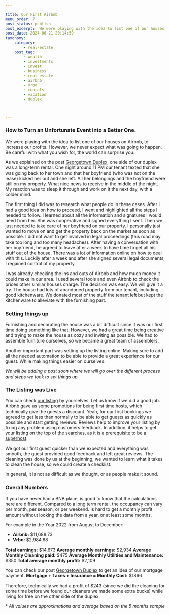 ```yaml
---

title: Our First Airbnb
menu_order: 7
post_status: publish
post_excerpt:  We were playing with the idea to list one of our houses on Airbnb, to increase our profits. However, we never expect what was going to happen. Be careful with what you wish for, the world can surprise you. 
post_date: 2024-06-21 20:14:59
taxonomy:
    category:
        - real-estate
    post_tag:
        - wealth
        - investments
        - invest
        - business
        - real-estate
        - airbnb
        - vrbo
        - rentals
        - vacation
        - duplex



---
```


### How to Turn an Unfortunate Event into a Better One.

We were playing with the idea to list one of our houses on Airbnb, to increase our profits. However, we never expect what was going to happen. Be careful with what you wish for, the world can surprise you. 

As we explained on the post [Georgetown Duplex](https://familyventurescafe.com/real-estate/georgetown-duplex), one side of our duplex was a long-term rental. One night around 11 PM our tenant texted that she was going back to her town and that her boyfriend (who was not on the lease) kicked her out and she left. All her belongings and the boyfriend were still on my property. What nice news to receive in the middle of the night. My reaction was to sleep it through and work on it the next day, with a colder mind. 

The first thing I did was to research what people do in these cases. After I had a good idea on how to proceed, I went and highlighted all the steps I needed to follow. I learned about all the information and signatures I would need from her. She was cooperative and signed everything I sent. Then we just needed to take care of her boyfriend on our property. I personally just wanted to move on and get the property back on the market as soon as possible. I did not want to get involved in legal proceedings (this road may take too long and too many headaches). After having a conversation with her boyfriend, he agreed to leave after a week to have time to get all his stuff out of the house. There was a lot of information online on how to deal with this. Luckily after a week and after she signed several legal documents, I regained control of my property. 

I was already checking the ins and outs of Airbnb and how much money it could make in our area. I used several tools and even Airbnb to check the prices other similar houses charge. The decision was easy. We will give it a try. The house had lots of abandoned property from our tenant, including good kitchenware. We donated most of the stuff the tenant left but kept the kitchenware to alleviate with the furnishing part. 

### Setting things up

Furnishing and decorating the house was a bit difficult since it was our first time doing something like that. However, we had a great time being creative and trying to make the house as cozy and inviting as possible. We had to assemble furniture ourselves, so we became a great team of assemblers. 

Another important part was setting up the listing online. Making sure to add all the needed automation to be able to provide a great experience for our guest. While making things easier on ourselves.

*We will be adding a post soon where we will go over the different process and steps we took to set things up.*

### The Listing was Live

You can check [our listing](https://www.airbnb.com/h/friendsandpoppies) by yourselves. Let us know if we did a good job. Airbnb gave us some promotions for being first time hosts, which technically give the guests a discount. Yeah, for our first bookings we agreed to get less than normally to be able to get guests as quickly as possible and start getting reviews. Reviews help to improve your listing by fixing any problem using customers feedback. In addition, it helps to get your listing on the top of the searches, as it is a prerequisite to be a [superhost](https://www.airbnb.com/help/article/829).

We got our first guest quicker than we expected and everything was smooth, the guest provided good feedback and left great reviews. The cleaning was done by us at the beginning, we wanted to learn what it takes to clean the house, so we could create a checklist.

In general, it is not as difficult as we thought, or as people make it sound.  

### Overall Numbers

If you have never had a BNB place, is good to know that the calculations here are different. Compared to a long term rental, the occupancy can vary per month, per season, or per weekend. Is hard to get a monthly profit amount without looking the data from a year, or at least some months. 

For example in the Year 2022 from August to December:

* **Airbnb:** $11,688.73
* **Vrbo:** $2,984.68

**Total earnings:** $14,673
**Average monthly earnings:** $2,934
**Average Monthly Cleaning paid:** $475
**Average Monthly Utilities and Maintenance:** $350
**Total average monthly profit:** $2,109

You can check our post [Georgetown Duplex](https://familyventurescafe.com/real-estate/georgetown-duplex) to get an idea of our mortgage payment.
**Mortgage + Taxes + Insurance = Monthly Cost:** $1866

Therefore, technically we had a profit of $243 (since we did the cleaning for some time before we found our cleaners we made some extra bucks) while living for free on the other side of the duplex.
 
\* *All values are approximations and average based on the 5 months sample*

